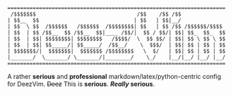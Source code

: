 ```
=====================================================================
 /$$$$$$$                                /$$    /$$ /$$              
| $$__  $$                              | $$   | $$|__/              
| $$  \ $$  /$$$$$$   /$$$$$$  /$$$$$$$$| $$   | $$ /$$ /$$$$$$/$$$$ 
| $$  | $$ /$$__  $$ /$$__  $$|____ /$$/|  $$ / $$/| $$| $$_  $$_  $$
| $$  | $$| $$$$$$$$| $$$$$$$$   /$$$$/  \  $$ $$/ | $$| $$ \ $$ \ $$
| $$  | $$| $$_____/| $$_____/  /$$__/    \  $$$/  | $$| $$ | $$ | $$
| $$$$$$$/|  $$$$$$$|  $$$$$$$ /$$$$$$$$   \  $/   | $$| $$ | $$ | $$
|_______/  \_______/ \_______/|________/    \_/    |__/|__/ |__/ |__/
=====================================================================
```
A rather **serious** and **professional** markdown/latex/python-centric config for DeezVim. ~~Deez~~ This is **serious**. **_Really_ serious**.
